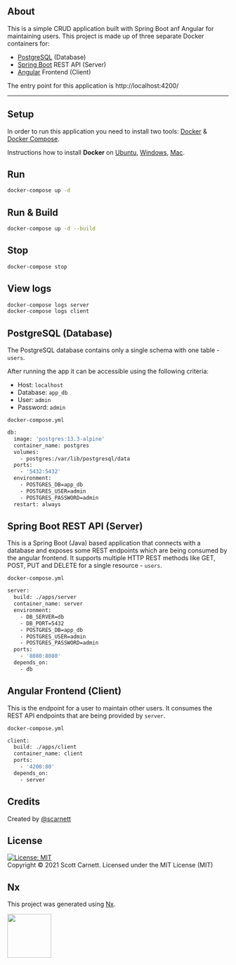 ## About

This is a simple CRUD application built with Spring Boot anf Angular for maintaining users. This project is made up of three separate Docker containers for:

* [PostgreSQL](https://www.postgresql.org/) (Database)
* [Spring Boot](https://spring.io/projects/spring-boot) REST API (Server)
* [Angular](https://angular.io/) Frontend (Client)

The entry point for this application is http://localhost:4200/

---

## Setup

In order to run this application you need to install two tools: [Docker](https://www.docker.com/) &amp; [Docker Compose](https://docs.docker.com/compose/).

Instructions how to install **Docker** on [Ubuntu](https://docs.docker.com/install/linux/docker-ce/ubuntu/), [Windows](https://docs.docker.com/docker-for-windows/install/), [Mac](https://docs.docker.com/docker-for-mac/install/).

## Run
```bash
docker-compose up -d
```

## Run & Build
```bash
docker-compose up -d --build
```

## Stop
```bash
docker-compose stop
```

## View logs
```bash
docker-compose logs server
docker-compose logs client
```

## PostgreSQL (Database)

The PostgreSQL database contains only a single schema with one table - `users`.

After running the app it can be accessible using the following criteria:

* Host: `localhost`
* Database: `app_db`
* User: `admin`
* Password: `admin`

`docker-compose.yml`

```bash
db:
  image: 'postgres:13.3-alpine'
  container_name: postgres
  volumes:
    - postgres:/var/lib/postgresql/data
  ports:
    - '5432:5432'
  environment:
    - POSTGRES_DB=app_db
    - POSTGRES_USER=admin
    - POSTGRES_PASSWORD=admin
  restart: always
```

## Spring Boot REST API (Server)
This is a Spring Boot (Java) based application that connects with a database and exposes some REST endpoints which are being consumed by the angular frontend. It supports multiple HTTP REST methods like GET, POST, PUT and DELETE for a single resource - `users`.

`docker-compose.yml`

```bash
server:
  build: ./apps/server
  container_name: server
  environment:
    - DB_SERVER=db
    - DB_PORT=5432
    - POSTGRES_DB=app_db
    - POSTGRES_USER=admin
    - POSTGRES_PASSWORD=admin
  ports:
    - '8080:8080'
  depends_on:
    - db
```

## Angular Frontend (Client)

This is the endpoint for a user to maintain other users. It consumes the REST API endpoints that are being provided by `server`.

`docker-compose.yml`

```bash
client:
  build: ./apps/client
  container_name: client
  ports:
    - '4200:80'
  depends_on:
    - server
```

## Credits
Created by [@scarnett](https://github.com/scarnett/)

## License
[![License: MIT](https://img.shields.io/badge/License-MIT-yellow.svg)](https://opensource.org/licenses/MIT)  
Copyright &copy; 2021 Scott Carnett. Licensed under the MIT License (MIT)

## Nx
<p>This project was generated using <a href="https://nx.dev" target="_blank">Nx</a>.</p>
<img src="https://raw.githubusercontent.com/nrwl/nx/master/images/nx-logo.png" width="100" />
